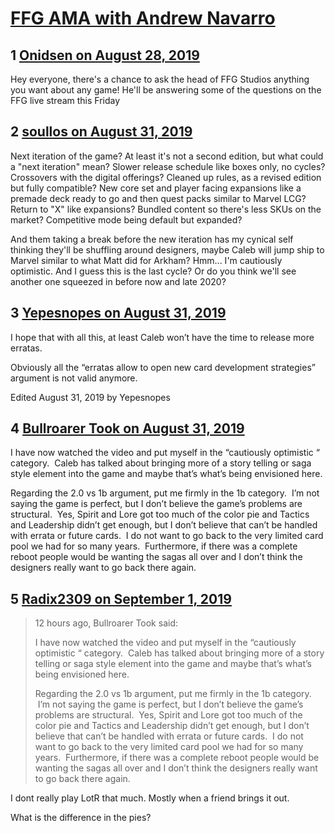 # [FFG AMA with Andrew Navarro](https://community.fantasyflightgames.com/topic/299409-ffg-ama-with-andrew-navarro/)

## 1 [Onidsen on August 28, 2019](https://community.fantasyflightgames.com/topic/299409-ffg-ama-with-andrew-navarro/?do=findComment&comment=3773267)

Hey everyone, there's a chance to ask the head of FFG Studios anything you want about any game! He'll be answering some of the questions on the FFG live stream this Friday

## 2 [soullos on August 31, 2019](https://community.fantasyflightgames.com/topic/299409-ffg-ama-with-andrew-navarro/?do=findComment&comment=3774783)

Next iteration of the game? At least it's not a second edition, but what could a "next iteration" mean? Slower release schedule like boxes only, no cycles? Crossovers with the digital offerings? Cleaned up rules, as a revised edition but fully compatible? New core set and player facing expansions like a premade deck ready to go and then quest packs similar to Marvel LCG? Return to "X" like expansions? Bundled content so there's less SKUs on the market? Competitive mode being default but expanded?

And them taking a break before the new iteration has my cynical self thinking they'll be shuffling around designers, maybe Caleb will jump ship to Marvel similar to what Matt did for Arkham? Hmm... I'm cautiously optimistic. And I guess this is the last cycle? Or do you think we'll see another one squeezed in before now and late 2020?

## 3 [Yepesnopes on August 31, 2019](https://community.fantasyflightgames.com/topic/299409-ffg-ama-with-andrew-navarro/?do=findComment&comment=3775050)

I hope that with all this, at least Caleb won’t have the time to release more erratas.

Obviously all the “erratas allow to open new card development strategies” argument is not valid anymore.

Edited August 31, 2019 by Yepesnopes

## 4 [Bullroarer Took on August 31, 2019](https://community.fantasyflightgames.com/topic/299409-ffg-ama-with-andrew-navarro/?do=findComment&comment=3775213)

I have now watched the video and put myself in the “cautiously optimistic “ category.  Caleb has talked about bringing more of a story telling or saga style element into the game and maybe that’s what’s being envisioned here.

Regarding the 2.0 vs 1b argument, put me firmly in the 1b category.  I’m not saying the game is perfect, but I don’t believe the game’s problems are structural.  Yes, Spirit and Lore got too much of the color pie and Tactics and Leadership didn’t get enough, but I don’t believe that can’t be handled with errata or future cards.  I do not want to go back to the very limited card pool we had for so many years.  Furthermore, if there was a complete reboot people would be wanting the sagas all over and I don’t think the designers really want to go back there again.

## 5 [Radix2309 on September 1, 2019](https://community.fantasyflightgames.com/topic/299409-ffg-ama-with-andrew-navarro/?do=findComment&comment=3775541)

> 12 hours ago, Bullroarer Took said:
> 
> I have now watched the video and put myself in the “cautiously optimistic “ category.  Caleb has talked about bringing more of a story telling or saga style element into the game and maybe that’s what’s being envisioned here.
> 
> Regarding the 2.0 vs 1b argument, put me firmly in the 1b category.  I’m not saying the game is perfect, but I don’t believe the game’s problems are structural.  Yes, Spirit and Lore got too much of the color pie and Tactics and Leadership didn’t get enough, but I don’t believe that can’t be handled with errata or future cards.  I do not want to go back to the very limited card pool we had for so many years.  Furthermore, if there was a complete reboot people would be wanting the sagas all over and I don’t think the designers really want to go back there again.

I dont really play LotR that much. Mostly when a friend brings it out.

What is the difference in the pies?

